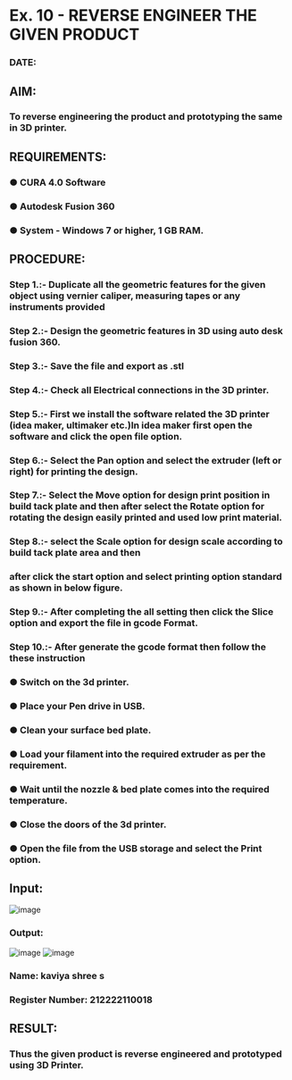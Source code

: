# Ex. 10 - REVERSE ENGINEER THE GIVEN PRODUCT

### DATE: 

## AIM: 
### To reverse engineering the product and prototyping the same in 3D printer.

## REQUIREMENTS:
### ●	CURA 4.0 Software
### ●	 Autodesk Fusion 360
### ●	 System - Windows 7 or higher, 1 GB RAM.

## PROCEDURE:
### Step 1.:- Duplicate all the geometric features for the given object using vernier caliper, measuring tapes or any instruments provided
### Step 2.:- Design the geometric features in 3D using auto desk fusion 360.
### Step 3.:- Save the file and export as .stl
### Step 4.:- Check all Electrical connections in the 3D printer.
### Step 5.:- First we install the software related the 3D printer (idea maker, ultimaker etc.)In idea maker first open the software and click the open file option.
### Step 6.:- Select the Pan option and select the extruder (left or right) for printing the design.
### Step 7.:- Select the Move option for design print position in build tack plate and then after select the Rotate option for rotating the design easily printed and used low print material.
### Step 8.:- select the Scale option for design scale according to build tack plate area and then
### after click the start option and select printing option standard as shown in below figure.
### Step 9.:- After completing the all setting then click the Slice option and export the file in gcode Format.
### Step 10.:- After generate the gcode format then follow the these instruction 
  ###   ●	Switch on the 3d printer.
  ###   ●	Place your Pen drive in USB.
  ###   ●	Clean your surface bed plate.
  ###   ●	Load your filament into the required extruder as per the requirement.
  ###   ●	Wait until the nozzle & bed plate comes into the required temperature.
  ###   ●	Close the doors of the 3d printer.
  ###   ●	Open the file from the USB storage and select the Print option.

## Input:
![image](https://github.com/kaviya2839/Ex.-10---REVERSE-ENGINEER-THE-GIVEN-PRODUCT/assets/120553351/c1a99ded-47ab-4c24-b794-70d2ceda8795)


### Output:
![image](https://github.com/kaviya2839/Ex.-10---REVERSE-ENGINEER-THE-GIVEN-PRODUCT/assets/120553351/62b5848d-ed64-4714-8aff-f9c4c43caa7c)
![image](https://github.com/kaviya2839/Ex.-10---REVERSE-ENGINEER-THE-GIVEN-PRODUCT/assets/120553351/5d762817-b63e-441d-af9e-807f6040903d)




### Name: kaviya shree s
### Register Number: 212222110018

## RESULT:
###   Thus the given product is reverse engineered and prototyped using 3D Printer.
